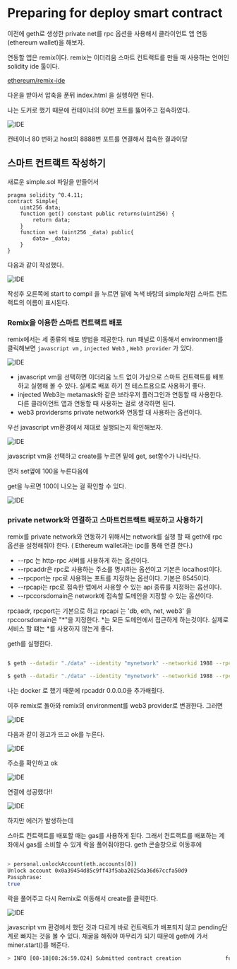 # Preparing for deploy smart contract


이전에 geth로 생성한 private net를 rpc 옵션을 사용해서 클라이언트 앱 연동 (ethereum wallet)을 해보자.

<!--more-->

연동할 앱은 remix이다. remix는 이더리움 스마트 컨트랙트를 만들 때 사용하는 언어인 solidity ide 툴이다.

[ethereum/remix-ide](https://github.com/ethereum/remix-ide/tree/gh-pages)

다운을 받아서 압축을 푼뒤 index.html 을 실행하면 된다.

나는 도커로 했기 때문에 컨테이너의 80번 포트를 뚫어주고 접속하였다.

![IDE](2018-08-184-0279f3de-2fa5-45a4-b2b5-35187e518c3f.17.05.png "IDE")

컨테이너 80 번하고 host의 8888번 포트를 연결해서 접속한 결과이당

## 스마트 컨트랙트 작성하기

새로운 simple.sol 파일을 만들어서 

~~~solidity
pragma solidity ^0.4.11;
contract Simple{
    uint256 data;
    function get() constant public returns(uint256) {
        return data;
    }
    function set (uint256 _data) public{
        data= _data;
    }
}
~~~

다음과 같이 작성했다. 

![IDE](2018-08-184-15147719-64b8-4b4a-a4df-1c06420ba3bf.19.01.png "IDE")

작성후 오른쪽에 start to compil 을 누르면 밑에 녹색 바탕의 simple처럼 스마트 컨트랙트의 이름이 표시된다.

### Remix을 이용한 스마트 컨트랙트 배포

remix에서는 세 종류의 배포 방법을 제공한다. run 패널로 이동해서 environment를 클릭해보면 `javascript vm` , `injected Web3` , `Web3 provider` 가 있다.

![IDE](2018-08-184-7ccb5614-43f7-4628-95dd-1621f0f61b6b.20.50.png "IDE")

- javascript vm을 선택하면 이더리움 노드 없이 가상으로 스마트 컨트랙트를 배포하고 실행해 볼 수 있다. 실제로 배포 하기 전 테스트용으로 사용하기 좋다.
- injected Web3는 metamask와 같은 브라우저 플러그인과 연동할 때 사용한다. 다른 클라이언트 앱과 연동할 때 사용하는 걸로 생각하면 된다.
- web3 providersms  private network와 연동할 대 사용하는 옵션이다.

우선 javascript vm환경에서 제대로 실행되는지 확인해보자.

![IDE](2018-08-184-0ecf43f9-f37b-4903-861a-b1f14ca90465.22.52.png "IDE")

javascript vm을 선택하고 create를 누르면 밑에  get, set함수가 나타난다. 

먼저 set옆에 100을 누른다음에 

get을 누르면 100이 나오는 걸 확인할 수 있다.

![IDE](2018-08-184-4c7a62f5-5ed2-4e6d-b9db-cfe239bf6bab.24.01.png "IDE")

### private network와 연결하고 스마트컨트랙트 배포하고 사용하기

remix를 private network와 연동하기 위해서는 network를 실행 할 때 geth에 rpc 옵션을 설정해줘야 한다. ( Ethereum wallet과는 ipc를 통해 연결 한다.)

- --rpc 는 http-rpc 서버를 사용하게 하는 옵션이다.
- --rpcaddr은 rpc로 사용하는 주소를 명시하는 옵션이고 기본은 localhost이다.
- --rpcport는 rpc로 사용하는 포트를 지정하는 옵션이다. 기본은 8545이다.
- --rpcapi는 rpc로 접속한 앱에서 사용할 수 있는 api 종류를 지정하는 옵션이다.
- --rpccorsdomain은 network에 접속할 도메인을 지정할 수 있는 옵션이다.

rpcaadr, rpcport는 기본으로 하고 rpcapi 는 'db, eth, net, web3' 을 rpccorsdomain은 "*"을 지정한다. *는 모든 도메인에서 접근하게 하는것이다. 실제로 서비스 할 떄는 *를 사용하지 않는게 좋다.

geth를 실행한다.

~~~bash

$ geth --datadir "./data" --identity "mynetwork" --networkid 1988 --rpc --rpcport 8545 --rpcapi "db,net,web3,eth" --rpccorsdomain "*" --rpcaddr "0.0.0.0" console

$ geth --datadir "./data" --identity "mynetwork" --networkid 1988 --rpc --rpcport 8545 --rpcapi "db,net,web3,eth" --rpccorsdomain "*" --rpcaddr "0.0.0.0" console
~~~

나는 docker 로 했기 때문에 rpcaddr 0.0.0.0을 추가해줬다.

이후 remix로 돌아와 remix의 environment를 web3 provider로 변경한다. 그러면

![IDE](2018-08-184-d05edea9-56b0-40a8-9d2c-3395d4d33a48.36.58.png "IDE")

다음과 같이 경고가 뜨고 ok를 누른다.

![IDE](2018-08-184-f064dddb-47d5-42c1-afb8-cc244e2e8135.37.48.png "IDE")

주소를 확인하고 ok

![IDE](2018-08-185-ad9093de-622e-4903-8b22-042592f8fc45.22.57.png "IDE")

연결에 성공했다!!

![IDE](2018-08-185-9904b0b2-af45-422c-b0c1-f9e329116b3f.23.48.png "IDE")

하지만 에러가 발생하는데 

스마트 컨트랙트를 배포할 때는 gas를 사용하게 된다. 그래서 컨트랙트를 배포하는 계좌에서  gas를 소비할 수 있게 락을 풀어줘야한다. geth 콘솔창으로 이동후에 
~~~bash

> personal.unlockAccount(eth.accounts[0])
Unlock account 0x0a39454d85c9ff43f5aba2025da36d67ccfa50d9
Passphrase:
true
~~~

락을 풀어주고 다시 Remix로 이동해서 create를 클릭한다.

![IDE](2018-08-185-928d3b43-079e-4064-894f-31478269ed2d.27.10.png "IDE")

javascript vm 환경에서 했던 것과 다르게 바로 컨트랙트가 배포되지 않고 pending단계로 빠지는 것을 볼 수 있다. 채굴을 해줘야 마무리가 되기 때문에 geth에 가서 miner.start()를 해준다.

~~~bash
> INFO [08-18|08:26:59.024] Submitted contract creation              fullhash=0x7e4c9193d46ec3cfda05dc021d339351fc3a7259ec83fc74e99e602ec5f069e7 contract=0x78dAD2e8384B6ce2052f0626eCb51b6b0A5d77b4
~~~
